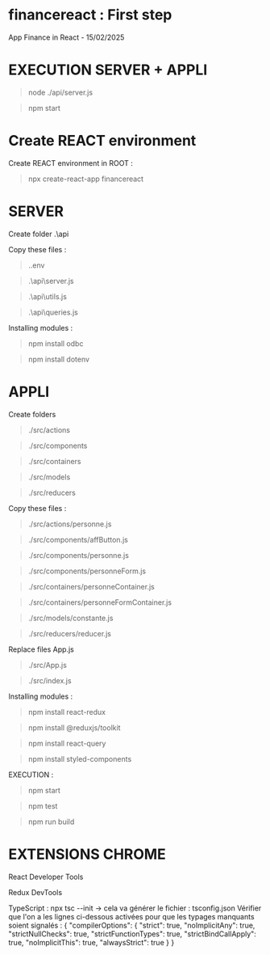 # financereact : First step

App Finance in React - 15/02/2025


EXECUTION SERVER + APPLI
=
> node ./api/server.js

> npm start


Create REACT environment
=
Create REACT environment in ROOT :
> npx create-react-app financereact

SERVER
=
Create folder .\api

Copy these files :

>.\.env

>.\api\server.js

>.\api\utils.js

>.\api\queries.js

Installing modules :

> npm install odbc

> npm install dotenv



 APPLI
=

Create folders 
>./src/actions

>./src/components

>./src/containers

>./src/models

>./src/reducers

Copy these files :
>./src/actions/personne.js

>./src/components/affButton.js

>./src/components/personne.js

>./src/components/personneForm.js

>./src/containers/personneContainer.js

>./src/containers/personneFormContainer.js

>./src/models/constante.js

>./src/reducers/reducer.js

Replace files App.js
>./src/App.js

>./src/index.js


Installing modules :
> npm install react-redux

> npm install @reduxjs/toolkit

> npm install react-query

> npm install styled-components

EXECUTION :

> npm start

> npm test

> npm run build



 EXTENSIONS CHROME
=
React Developer Tools

Redux DevTools



TypeScript :
npx tsc --init
-> cela va générer le fichier : tsconfig.json
Vérifier que l'on a les lignes ci-dessous activées pour que les typages manquants soient signalés :
{
  "compilerOptions": {
    "strict": true,
    "noImplicitAny": true,
    "strictNullChecks": true,
    "strictFunctionTypes": true,
    "strictBindCallApply": true,
    "noImplicitThis": true,
    "alwaysStrict": true
  }
}
